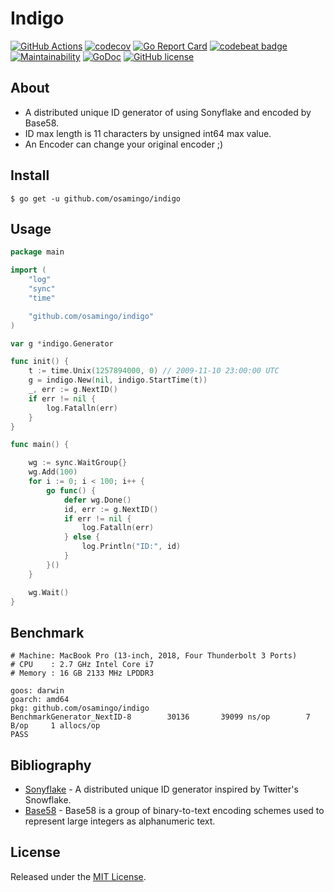 # Indigo

[![GitHub Actions](https://github.com/osamingo/indigo/workflows/CI/badge.svg?branch=master)](https://github.com/osamingo/indigo/actions?query=workflow%3ACI+branch%3Amaster)
[![codecov](https://codecov.io/gh/osamingo/indigo/branch/master/graph/badge.svg)](https://codecov.io/gh/osamingo/indigo)
[![Go Report Card](https://goreportcard.com/badge/osamingo/indigo)](https://goreportcard.com/report/osamingo/indigo)
[![codebeat badge](https://codebeat.co/badges/3885a5d8-7db0-4162-970a-577a1bf54199)](https://codebeat.co/projects/github-com-osamingo-indigo)
[![Maintainability](https://api.codeclimate.com/v1/badges/44865a174db0fad61812/maintainability)](https://codeclimate.com/github/osamingo/indigo/maintainability)
[![GoDoc](https://godoc.org/github.com/osamingo/indigo?status.svg)](https://godoc.org/github.com/osamingo/indigo)
[![GitHub license](https://img.shields.io/badge/license-MIT-blue.svg)](https://raw.githubusercontent.com/osamingo/indigo/master/LICENSE)

## About

- A distributed unique ID generator of using Sonyflake and encoded by Base58.
- ID max length is 11 characters by unsigned int64 max value.
- An Encoder can change your original encoder ;)

## Install

```shell
$ go get -u github.com/osamingo/indigo
```

## Usage

```go
package main

import (
	"log"
	"sync"
	"time"

	"github.com/osamingo/indigo"
)

var g *indigo.Generator

func init() {
	t := time.Unix(1257894000, 0) // 2009-11-10 23:00:00 UTC
	g = indigo.New(nil, indigo.StartTime(t))
	_, err := g.NextID()
	if err != nil {
		log.Fatalln(err)
	}
}

func main() {

	wg := sync.WaitGroup{}
	wg.Add(100)
	for i := 0; i < 100; i++ {
		go func() {
			defer wg.Done()
			id, err := g.NextID()
			if err != nil {
				log.Fatalln(err)
			} else {
				log.Println("ID:", id)
			}
		}()
	}

	wg.Wait()
}
```

## Benchmark

```
# Machine: MacBook Pro (13-inch, 2018, Four Thunderbolt 3 Ports)
# CPU    : 2.7 GHz Intel Core i7
# Memory : 16 GB 2133 MHz LPDDR3

goos: darwin
goarch: amd64
pkg: github.com/osamingo/indigo
BenchmarkGenerator_NextID-8        30136       39099 ns/op        7 B/op     1 allocs/op
PASS
```

## Bibliography

- [Sonyflake](https://github.com/sony/sonyflake) - A distributed unique ID generator inspired by Twitter's Snowflake.
- [Base58](https://en.wikipedia.org/wiki/Base58) - Base58 is a group of binary-to-text encoding schemes used to represent large integers as alphanumeric text.

## License

Released under the [MIT License](https://github.com/osamingo/indigo/blob/master/LICENSE).
